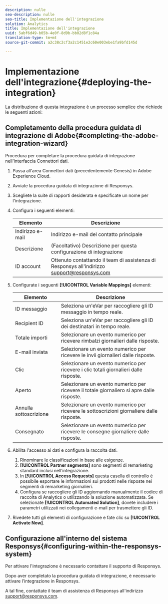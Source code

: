 ```yaml
---
description: nulle
seo-description: nulle
seo-title: Implementazione dell'integrazione
solution: Analytics
title: Implementazione dell'integrazione
uuid: 5abf6d49-b05b-4e0f-8d9b-bb02d8f1c84a
translation-type: tm+mt
source-git-commit: a2c38c2cf3a2c1451e2c60e003ebe1fa9bfd145d

---
```



# Implementazione dell'integrazione{#deploying-the-integration}

La distribuzione di questa integrazione è un processo semplice che richiede le seguenti azioni:

## Completamento della procedura guidata di integrazione di Adobe{#completing-the-adobe-integration-wizard}

Procedura per completare la procedura guidata di integrazione nell'interfaccia Connettori dati.

1. Passa all'area Connettori dati (precedentemente Genesis) in Adobe Experience Cloud.
1. Avviate la procedura guidata di integrazione di Responsys.
1. Scegliete la suite di rapporti desiderata e specificate un nome per l'integrazione.
1. Configura i seguenti elementi:

   | Elemento | Descrizione |
   |---|---|
   | Indirizzo e-mail | Indirizzo e-mail del contatto principale |
   | Descrizione | (Facoltativo) Descrizione per questa configurazione di integrazione |
   | ID account | Ottenuto contattando il team di assistenza di Responsys all'indirizzo support@responsys.com |

1. Configurate i seguenti **[!UICONTROL Variable Mappings]** elementi:

   | Elemento | Descrizione |
   |---|---|
   | ID messaggio | Seleziona un'eVar per raccogliere gli ID messaggio in tempo reale. |
   | Recipient ID | Seleziona un'eVar per raccogliere gli ID dei destinatari in tempo reale. |
   | Totale importi | Selezionare un evento numerico per ricevere rimbalzi giornalieri dalle risposte. |
   | E-mail inviata | Selezionare un evento numerico per ricevere le invii giornalieri dalle risposte. |
   | Clic | Selezionare un evento numerico per ricevere i clic totali giornalieri dalle risposte. |
   | Aperto | Selezionare un evento numerico per ricevere il totale giornaliero si apre dalle risposte. |
   | Annulla sottoscrizione | Selezionare un evento numerico per ricevere le sottoscrizioni giornaliere dalle risposte. |
   | Consegnato | Selezionare un evento numerico per ricevere le consegne giornaliere dalle risposte. |

1. Abilita l'accesso ai dati e configura la raccolta dati.
   1. Rinominare le classificazioni in base alle esigenze.
   1. **[!UICONTROL Partner segments]** sono segmenti di remarketing standard inclusi nell’integrazione.
   1. In **[!UICONTROL Access Requests]** questa casella di controllo è possibile esportare le informazioni sui prodotti nelle risposte nei segmenti di remarketing giornalieri.
   1. Configura se raccogliere gli ID aggiornando manualmente il codice di raccolta di Analytics o utilizzando la soluzione automatizzata. Se selezionate **[!UICONTROL Automated Solution]**, dovete includere i parametri utilizzati nei collegamenti e-mail per trasmettere gli ID.
1. Rivedete tutti gli elementi di configurazione e fate clic su **[!UICONTROL Activate Now]**.

## Configurazione all'interno del sistema Responsys{#configuring-within-the-responsys-system}

Per attivare l'integrazione è necessario contattare il supporto di Responsys.

Dopo aver completato la procedura guidata di integrazione, è necessario attivare l’integrazione in Responsys.

A tal fine, contattate il team di assistenza di Responsys all'indirizzo support@responsys.com.